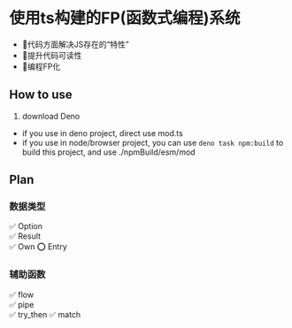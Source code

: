 # 使用ts构建的FP(函数式编程)系统
+ 🚀代码方面解决JS存在的“特性”
+ 🚀提升代码可读性
+ 🚀编程FP化

## How to use
1. download Deno
+  if you use in deno project, direct use mod.ts
+ if you use in node/browser project, you can use `deno task npm:build` to build this project, and use ./npmBuild/esm/mod


## Plan

### 数据类型
  ✅ Option  
  ✅ Result  
  ✅ Own
  ⭕️ Entry

### 辅助函数
  ✅  flow  
  ✅  pipe  
  ✅  try_then
  ✅  match
